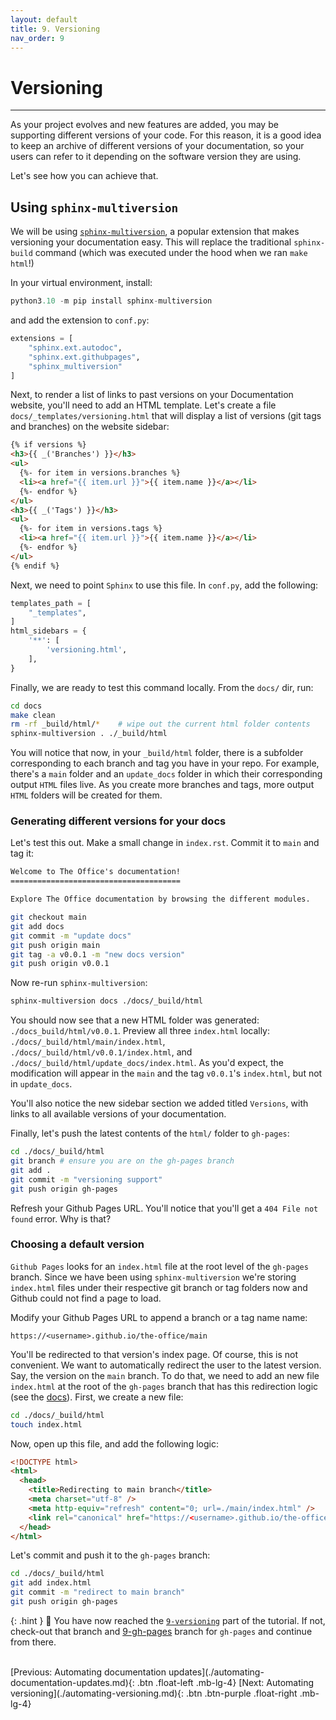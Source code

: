 ```yaml
---
layout: default
title: 9. Versioning
nav_order: 9
---
```


# Versioning

---

As your project evolves and new features are added, you may be supporting different versions of
your code. For this reason, it is a good idea to keep an archive of different versions of your
documentation, so your users can refer to it depending on the software version they are using.

Let's see how you can achieve that.

## Using `sphinx-multiversion`

We will be using [`sphinx-multiversion`](https://holzhaus.github.io/sphinx-multiversion/master/), a
popular extension that makes versioning your documentation easy. This will replace the traditional
`sphinx-build` command (which was executed under the hood when we ran `make html`!)

In your virtual environment, install:

```py
python3.10 -m pip install sphinx-multiversion
```

and add the extension to `conf.py`:

```py
extensions = [
    "sphinx.ext.autodoc",
    "sphinx.ext.githubpages",
    "sphinx_multiversion"
]
```

Next, to render a list of links to past versions on your Documentation website, you'll need to add
an HTML template. Let's create a file `docs/_templates/versioning.html` that will display a list of
versions (git tags and branches) on the website sidebar:

```html
{% if versions %}
<h3>{{ _('Branches') }}</h3>
<ul>
  {%- for item in versions.branches %}
  <li><a href="{{ item.url }}">{{ item.name }}</a></li>
  {%- endfor %}
</ul>
<h3>{{ _('Tags') }}</h3>
<ul>
  {%- for item in versions.tags %}
  <li><a href="{{ item.url }}">{{ item.name }}</a></li>
  {%- endfor %}
</ul>
{% endif %}
```

Next, we need to point `Sphinx` to use this file. In `conf.py`, add the following:

```py
templates_path = [
    "_templates",
]
html_sidebars = {
    '**': [
        'versioning.html',
    ],
}
```

Finally, we are ready to test this command locally. From the `docs/` dir, run:

```sh
cd docs
make clean
rm -rf _build/html/*    # wipe out the current html folder contents
sphinx-multiversion . ./_build/html
```

You will notice that now, in your `_build/html` folder, there is a subfolder corresponding to each
branch and tag you have in your repo. For example, there's a `main` folder and an `update_docs`
folder in which their corresponding output `HTML` files live. As you create more branches and tags,
more output `HTML` folders will be created for them.

### Generating different versions for your docs

Let's test this out. Make a small change in `index.rst`. Commit it to `main` and tag it:

```rst
Welcome to The Office's documentation!
======================================

Explore The Office documentation by browsing the different modules.
```

```sh
git checkout main
git add docs
git commit -m "update docs"
git push origin main
git tag -a v0.0.1 -m "new docs version"
git push origin v0.0.1
```

Now re-run `sphinx-multiversion`:

```sh
sphinx-multiversion docs ./docs/_build/html
```

You should now see that a new HTML folder was generated: `./docs_build/html/v0.0.1`. Preview all
three `index.html` locally: `./docs/_build/html/main/index.html`,
`./docs/_build/html/v0.0.1/index.html`, and `./docs/_build/html/update_docs/index.html`. As you'd
expect, the modification will appear in the `main` and the tag `v0.0.1`'s `index.html`, but not in
`update_docs`.

You'll also notice the new sidebar section we added titled `Versions`, with links to all available
versions of your documentation.

Finally, let's push the latest contents of the `html/` folder to `gh-pages`:

```sh
cd ./docs/_build/html
git branch # ensure you are on the gh-pages branch
git add .
git commit -m "versioning support"
git push origin gh-pages
```

Refresh your Github Pages URL. You'll notice that you'll get a `404 File not found` error. Why is
that?

### Choosing a default version

`Github Pages` looks for an `index.html` file at the root level of the `gh-pages` branch. Since we
have been using `sphinx-multiversion` we're storing `index.html` files under their respective git
branch or tag folders now and Github could not find a page to load.

Modify your Github Pages URL to append a branch or a tag name name:

`https://<username>.github.io/the-office/main`

You'll be redirected to that version's index page. Of course, this is not convenient. We want to
automatically redirect the user to the latest version. Say, the version on the `main` branch. To do
that, we need to add an new file `index.html` at the root of the `gh-pages` branch that has this
redirection logic (see the
[docs](https://holzhaus.github.io/sphinx-multiversion/master/github_pages.html?highlight=meta%20http%20equiv%20refresh#redirecting-from-the-document-root)).
First, we create a new file:

```sh
cd ./docs/_build/html
touch index.html
```

Now, open up this file, and add the following logic:

```html
<!DOCTYPE html>
<html>
  <head>
    <title>Redirecting to main branch</title>
    <meta charset="utf-8" />
    <meta http-equiv="refresh" content="0; url=./main/index.html" />
    <link rel="canonical" href="https://<username>.github.io/the-office/main/index.html" />
  </head>
</html>
```

Let's commit and push it to the `gh-pages` branch:

```sh
cd ./docs/_build/html
git add index.html
git commit -m "redirect to main branch"
git push origin gh-pages
```

{: .hint }
🙌 You have now reached the
[`9-versioning`](https://github.com/aelsayed95/the-office/tree/9-versioning) part
of the tutorial. If not, check-out that branch and [9-gh-pages](https://github.com/aelsayed95/the-office/tree/9-gh-pages) branch for `gh-pages` and continue from there.

<br />
[Previous: Automating documentation updates](./automating-documentation-updates.md){: .btn .float-left .mb-lg-4}
[Next: Automating versioning](./automating-versioning.md){: .btn .btn-purple .float-right .mb-lg-4}
<br />
